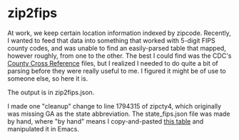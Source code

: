 zip2fips
========

At work, we keep certain location information indexed by
zipcode. Recently, I wanted to feed that data into something that
worked with 5-digit FIPS county codes, and was unable to find an
easily-parsed table that mapped, however roughly, from one to the
other. The best I could find was the CDC's [County Cross
Reference](http://wonder.cdc.gov/wonder/sci_data/codes/fips/type_txt/cntyxref.asp)
files, but I realized I needed to do quite a bit of parsing before
they were really useful to me. I figured it might be of use to someone
else, so here it is.

The output is in zip2fips.json.

I made one "cleanup" change to line 1794315 of zipcty4, which
originally was missing GA as the state abbreviation. The
state_fips.json file was made by hand, where "by hand" means I
copy-and-pasted [this
table](http://www.epa.gov/enviro/html/codes/state.html) and
manipulated it in Emacs.
